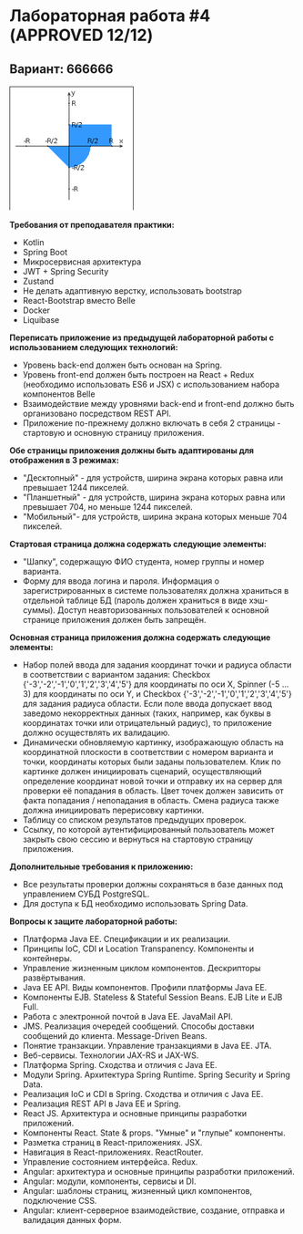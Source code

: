 # Лабораторная работа #4 (APPROVED 12/12)
## Вариант: 666666
![Task graph](/static/task_graph.PNG)

**Требования от преподавателя практики:**
- Kotlin
- Spring Boot
- Микросервисная архитектура
- JWT + Spring Security
- Zustand
- Не делать адаптивную верстку, использовать bootstrap
- React-Bootstrap вместо Belle
- Docker
- Liquibase


**Переписать приложение из предыдущей лабораторной работы с использованием следующих технологий:**

- Уровень back-end должен быть основан на Spring.
- Уровень front-end должен быть построен на React + Redux (необходимо использовать ES6 и JSX) с использованием набора компонентов Belle
- Взаимодействие между уровнями back-end и front-end должно быть организовано посредством REST API.
- Приложение по-прежнему должно включать в себя 2 страницы - стартовую и основную страницу приложения.

**Обе страницы приложения должны быть адаптированы для отображения в 3 режимах:**

- "Десктопный" - для устройств, ширина экрана которых равна или превышает 1244 пикселей.
- "Планшетный" - для устройств, ширина экрана которых равна или превышает 704, но меньше 1244 пикселей.
- "Мобильный"- для устройств, ширина экрана которых меньше 704 пикселей.

**Стартовая страница должна содержать следующие элементы:**

- "Шапку", содержащую ФИО студента, номер группы и номер варианта.
- Форму для ввода логина и пароля. Информация о зарегистрированных в системе пользователях должна храниться в отдельной таблице БД (пароль должен храниться в виде хэш-суммы). Доступ неавторизованных пользователей к основной странице приложения должен быть запрещён.

**Основная страница приложения должна содержать следующие элементы:**

- Набор полей ввода для задания координат точки и радиуса области в соответствии с вариантом задания: Checkbox {'-3','-2','-1','0','1','2','3','4','5'} для координаты по оси X, Spinner (-5 ... 3) для координаты по оси Y, и Checkbox {'-3','-2','-1','0','1','2','3','4','5'} для задания радиуса области. Если поле ввода допускает ввод заведомо некорректных данных (таких, например, как буквы в координатах точки или отрицательный радиус), то приложение должно осуществлять их валидацию.
- Динамически обновляемую картинку, изображающую область на координатной плоскости в соответствии с номером варианта и точки, координаты которых были заданы пользователем. Клик по картинке должен инициировать сценарий, осуществляющий определение координат новой точки и отправку их на сервер для проверки её попадания в область. Цвет точек должен зависить от факта попадания / непопадания в область. Смена радиуса также должна инициировать перерисовку картинки.
- Таблицу со списком результатов предыдущих проверок.
- Ссылку, по которой аутентифицированный пользователь может закрыть свою сессию и вернуться на стартовую страницу приложения.

**Дополнительные требования к приложению:**

- Все результаты проверки должны сохраняться в базе данных под управлением СУБД PostgreSQL.
- Для доступа к БД необходимо использовать Spring Data.

**Вопросы к защите лабораторной работы:**
- Платформа Java EE. Спецификации и их реализации.
- Принципы IoC, CDI и Location Transpanency. Компоненты и контейнеры.
- Управление жизненным циклом компонентов. Дескрипторы развёртывания.
- Java EE API. Виды компонентов. Профили платформы Java EE.
- Компоненты EJB. Stateless & Stateful Session Beans. EJB Lite и EJB Full.
- Работа с электронной почтой в Java EE. JavaMail API.
- JMS. Реализация очередей сообщений. Способы доставки сообщений до клиента. Message-Driven Beans.
- Понятие транзакции. Управление транзакциями в Java EE. JTA.
- Веб-сервисы. Технологии JAX-RS и JAX-WS.
- Платформа Spring. Сходства и отличия с Java EE.
- Модули Spring. Архитектура Spring Runtime. Spring Security и Spring Data.
- Реализация IoC и CDI в Spring. Сходства и отличия с Java EE.
- Реализация REST API в Java EE и Spring.
- React JS. Архитектура и основные принципы разработки приложений.
- Компоненты React. State & props. "Умные" и "глупые" компоненты.
- Разметка страниц в React-приложениях. JSX.
- Навигация в React-приложениях. ReactRouter.
- Управление состоянием интерфейса. Redux.
- Angular: архитектура и основные принципы разработки приложений.
- Angular: модули, компоненты, сервисы и DI.
- Angular: шаблоны страниц, жизненный цикл компонентов, подключение CSS.
- Angular: клиент-серверное взаимодействие, создание, отправка и валидация данных форм.